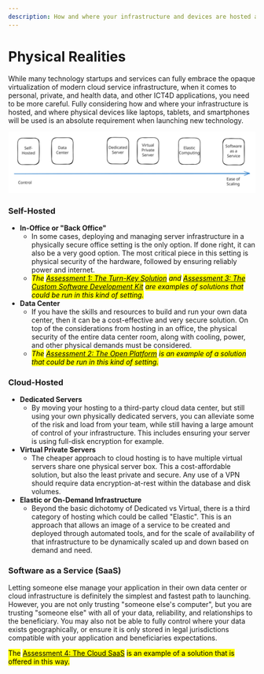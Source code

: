 ```yaml
---
description: How and where your infrastructure and devices are hosted and operated matters
---
```


# Physical Realities

While many technology startups and services can fully embrace the opaque virtualization of modern cloud service infrastructure, when it comes to personal, private, and health data, and other ICT4D applications, you need to be more careful. Fully considering how and where your infrastructure is hosted, and where physical devices like laptops, tablets, and smartphones will be used is an absolute requirement when launching new technology.



<img src="../.gitbook/assets/file.excalidraw (1).svg" alt="a spectrum of physicality" class="gitbook-drawing">

### Self-Hosted

* **In-Office or "Back Office"**
  * In some cases, deploying and managing server infrastructure in a physically secure office setting is the only option. If done right, it can also be a very good option. The most critical piece in this setting is physical security of the hardware, followed by ensuring reliably power and internet.&#x20;
  * _<mark style="background-color:yellow;">The</mark>_ [_<mark style="background-color:yellow;">Assessment 1: The Turn-Key Solution</mark>_](../partners/partner-assessments/the-turn-key-solution.md) _<mark style="background-color:yellow;">and</mark>_ [_<mark style="background-color:yellow;">Assessment 3: The Custom Software Development Kit</mark>_](../partners/partner-assessments/the-custom-software-development-kit.md) _<mark style="background-color:yellow;">are examples of solutions that could be run in this kind of setting.</mark>_
* **Data Center**
  * If you have the skills and resources to build and run your own data center, then it can be a cost-effective and very secure solution. On top of the considerations from hosting in an office, the physical security of the entire data center room, along with cooling, power, and other physical demands must be considered.
  * _<mark style="background-color:yellow;">The</mark>_ [_<mark style="background-color:yellow;">Assessment 2: The Open Platform</mark>_](../partners/partner-assessments/the-open-platform.md) _<mark style="background-color:yellow;">is an example of a solution that could be run in this kind of setting.</mark>_

### Cloud-Hosted

* **Dedicated Servers**
  * By moving your hosting to a third-party cloud data center, but still using your own physically dedicated servers, you can alleviate some of the risk and load from your team, while still having a large amount of control of your infrastructure. This includes ensuring your server is using full-disk encryption for example.
* **Virtual Private Servers**
  * The cheaper approach to cloud hosting is to have multiple virtual servers share one physical server box. This a cost-affordable solution, but also the least private and secure. Any use of a VPN should require data encryption-at-rest within the database and disk volumes.
* **Elastic or On-Demand Infrastructure**
  * Beyond the basic dichotomy of Dedicated vs Virtual, there is a third category of hosting which could be called "Elastic". This is an approach that allows an image of a service to be created and deployed through automated tools, and for the scale of availability of that infrastructure to be dynamically scaled up and down based on demand and need.

### Software as a Service (SaaS)

Letting someone else manage your application in their own data center or cloud infrastructure is definitely the simplest and fastest path to launching. However, you are not only trusting "someone else's computer", but you are trusting "someone else" with all of your data, reliability, and relationships to the beneficiary. You may also not be able to fully control where your data exists geographically, or ensure it is only stored in legal jurisdictions compatible with your application and beneficiaries expectations.

<mark style="background-color:yellow;">The</mark> [<mark style="background-color:yellow;">Assessment 4: The Cloud SaaS</mark>](../partners/partner-assessments/the-cloud-software-as-a-service.md) <mark style="background-color:yellow;">is an example of a solution that is offered in this way.</mark>

